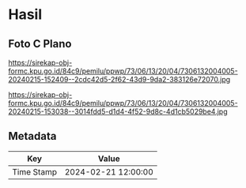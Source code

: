 # Hasil

## Foto C Plano

https://sirekap-obj-formc.kpu.go.id/84c9/pemilu/ppwp/73/06/13/20/04/7306132004005-20240215-152409--2cdc42d5-2f62-43d9-9da2-383126e72070.jpg

https://sirekap-obj-formc.kpu.go.id/84c9/pemilu/ppwp/73/06/13/20/04/7306132004005-20240215-153038--3014fdd5-d1d4-4f52-9d8c-4d1cb5029be4.jpg


## Metadata

| Key        | Value               |
| ---------- | ------------------- |
| Time Stamp | 2024-02-21 12:00:00 |



